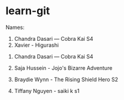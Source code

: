 # learn-git

Names:


1. Chandra Dasari — Cobra Kai S4
2. Xavier - Higurashi

1) Chandra Dasari — Cobra Kai S4

2) Saja Hussein - Jojo's Bizarre Adventure

2) Braydie Wynn - The Rising Shield Hero S2

2) Tiffany Nguyen - saiki k s1
